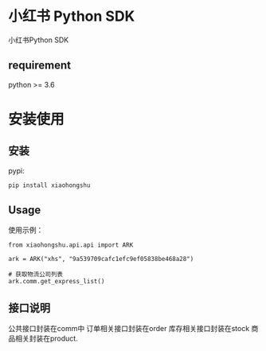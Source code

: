 # 小红书 Python SDK

小红书Python SDK

## requirement

python >= 3.6

# 安装使用

## 安装

pypi:

```python
pip install xiaohongshu
```


## Usage

使用示例：
```
from xiaohongshu.api.api import ARK

ark = ARK("xhs", "9a539709cafc1efc9ef05838be468a28")

# 获取物流公司列表
ark.comm.get_express_list()
```

## 接口说明

公共接口封装在comm中
订单相关接口封装在order
库存相关接口封装在stock
商品相关封装在product.

